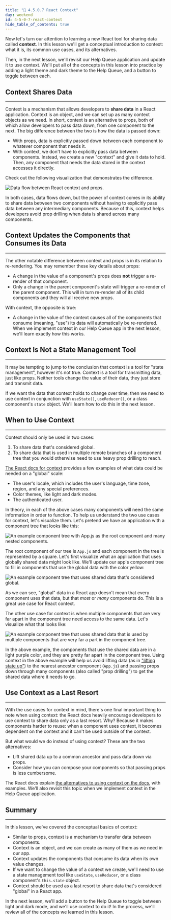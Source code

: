 ```yaml
---
title: "📓 4.5.0.7 React Context"
day: weekend
id: 4-5-0-7-react-context
hide_table_of_contents: true
---
```


Now let's turn our attention to learning a new React tool for sharing data called **context**. In this lesson we'll get a conceptual introduction to context: what it is, its common use cases, and its alternatives. 

Then, in the next lesson, we'll revisit our Help Queue application and update it to use context. We'll put all of the concepts in this lesson into practice by adding a light theme and dark theme to the Help Queue, and a button to toggle between each.

## Context Shares Data
---

Context is a mechanism that allows developers to **share data** in a React application. Context is an object, and we can set up as many context objects as we need. In short, context is an alternative to props, both of which allow developers to pass data down, from one component to the next. The big difference between the two is how the data is passed down: 

* With props, data is explicitly passed down between each component to whatever component that needs it.
* With context, we don't have to explicitly pass data between components. Instead, we create a new "context" and give it data to hold. Then, any component that needs the data stored in the context accesses it directly. 

Check out the following visualization that demonstrates the difference.

![Data flow between React context and props.](https://learnhowtoprogram.s3.us-west-2.amazonaws.com/React/Week-5-React-2020/context-vs-props-data-flow.png)

In both cases, data flows down, but the power of context comes in its ability to share data between two components without having to explicitly pass data between any intermediary components. Because of this, context helps developers avoid prop drilling when data is shared across many components. 

## Context Updates the Components that Consumes its Data
---

The other notable difference between context and props is in its relation to re-rendering. You may remember these key details about props:

* A change in the value of a component's props does **not** trigger a re-render of that component. 
* Only a change in the parent component's state will trigger a re-render of the parent component. This will in turn re-render all of its child components and they will all receive new props. 

With context, the opposite is true:

* A change in the value of the context causes all of the components that consume (meaning, "use") its data will automatically be re-rendered. When we implement context in our Help Queue app in the next lesson, we'll learn exactly how this works. 

## Context Is Not a State Management Tool
--- 

It may be tempting to jump to the conclusion that context is a tool for "state management", however it's not true. Context is a tool for transmitting data, just like props. Neither tools change the value of their data, they just store and transmit data.

If we want the data that context holds to change over time, then we need to use context in conjunction with `useState()`, `useReducer()`, or a class component's `state` object. We'll learn how to do this in the next lesson.

## When to Use Context
---

Context should only be used in two cases:

1. To share data that's considered global.
2. To share data that is used in multiple remote branches of a component tree that you would otherwise need to use heavy prop drilling to reach. 

[The React docs for context](https://reactjs.org/docs/context.html) provides a few examples of what data could be needed on a "global" scale:

* The user's locale, which includes the user's language, time zone, region, and any special preferences.
* Color themes, like light and dark modes. 
* The authenticated user.

In theory, in each of the above cases many components will need the same information in order to function. To help us understand the two use cases for context, let's visualize them. Let's pretend we have an application with a component tree that looks like this:

![An example component tree with `App.js` as the root component and many nested components.](https://learnhowtoprogram.s3.us-west-2.amazonaws.com/React/Week-5-React-2020/context-application-state-1.png)

The root component of our tree is `App.js` and each component in the tree is represented by a square. Let's first visualize what an application that uses globally shared data might look like. We'll update our app's component tree to fill in components that use the global data with the color yellow:

![An example component tree that uses shared data that's considered global.](https://learnhowtoprogram.s3.us-west-2.amazonaws.com/React/Week-5-React-2020/context-application-state-2-global.png)

As we can see, "global" data in a React app doesn't mean that every component uses that data, but that _most_ or _many_ components do. This is a great use case for React context.

The other use case for context is when multiple components that are very far apart in the component tree need access to the same data. Let's visualize what that looks like: 

![An example component tree that uses shared data that is used by multiple components that are very far a part in the component tree.](https://learnhowtoprogram.s3.us-west-2.amazonaws.com/React/Week-5-React-2020/context-application-state-3-multiple-remote.png)

In the above example, the components that use the shared data are in a light purple color, and they are pretty far apart in the component tree. Using context in the above example will help us avoid lifting data (as in ["lifting state up"](https://reactjs.org/docs/lifting-state-up.html)) to the nearest ancestor component (`App.js`) and passing props down through many components (also called "prop drilling") to get the shared data where it needs to go.

## Use Context as a Last Resort
---

With the use cases for context in mind, there's one final important thing to note when using context: the React docs heavily encourage developers to use context to share data only as a last resort. Why? Because it makes components harder to reuse: when a component uses context, it becomes dependent on the context and it can't be used outside of the context. 

But what would we do instead of using context? These are the two alternatives:

* Lift shared data up to a common ancestor and pass data down via props.
* Consider how you can compose your components so that passing props is less cumbersome. 

The React docs explain [the alternatives to using context on the docs](https://reactjs.org/docs/context.html#before-you-use-context), with examples. We'll also revisit this topic when we implement context in the Help Queue application. 

## Summary
---

In this lesson, we've covered the conceptual basics of context:

* Similar to props, context is a mechanism to transfer data between components.
* Context is an object, and we can create as many of them as we need in our app.
* Context updates the components that consume its data when its own value changes.
* If we want to change the value of a context we create, we'll need to use a state management tool like `useState`, `useReducer`, or a class component's `this.state` object. 
* Context should be used as a last resort to share data that's considered "global" in a React app.

In the next lesson, we'll add a button to the Help Queue to toggle between light and dark mode, and we'll use context to do it! In the process, we'll review all of the concepts we learned in this lesson. 

